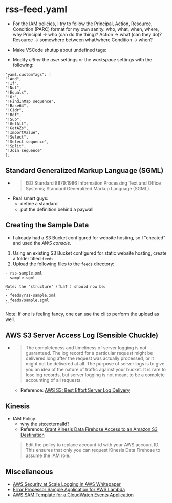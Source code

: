# rss-feed.yaml
- For the IAM policies, I try to follow the Principal, Action, Resource, Condition (PARC) format for my own sanity.
who, what, when, where, why
Principal -> who (can do the thing)?
Action -> what (can they do)?
Resource -> somewhere between what/where
Condition -> when?


- Make VSCode shutup about undefined tags:
- Modify _either_ the *user* settings or the *workspace* settings with the following:
```
"yaml.customTags": [
"!And",
"!If",
"!Not",
"!Equals",
"!Or",
"!FindInMap sequence",
"!Base64",
"!Cidr",
"!Ref",
"!Sub",
"!GetAtt",
"!GetAZs",
"!ImportValue",
"!Select",
"!Select sequence",
"!Split",
"!Join sequence"
],
```

## Standard Generalized Markup Language (SGML)
- >   ISO Standard 8879:1986 Information Processing Text and
   Office Systems; Standard Generalized Markup Language (SGML).
- Real smart guys:
    - define a standard
    - put the definition behind a paywall



## Creating the Sample Data
- I already had a S3 Bucket configured for website hosting, so I "cheated" and used the _AWS console_.
1. Using an existing S3 Bucket configured for static website hosting, create a folder titled `feeds`
2. Upload the following files to the `feeds` directory:
```
- rss-sample.xml
- sample.sgml
```
    Note: the "structure" (fLaT ) should now be:
    ```
    - feeds/rss-sample.xml
    - feeds/sample.sgml
    ```
Note: If one is feeling fancy, one can use the cli to perform the upload as well.


## AWS S3 Server Access Log (Sensible Chuckle)
- >  The completeness and timeliness of server logging is not guaranteed. The log record for a particular request might be delivered long after the request was actually processed, or it might not be delivered at all. The purpose of server logs is to give you an idea of the nature of traffic against your bucket. It is rare to lose log records, but server logging is not meant to be a complete accounting of all requests.
    - Reference: [AWS S3: Best Effort Server Log Delivery](https://docs.aws.amazon.com/AmazonS3/latest/dev/ServerLogs.html?shortFooter=true#LogDeliveryBestEffort)



## Kinesis
- IAM Policy
    - why the sts:externalId? 
    - Reference: [Grant Kinesis Data Firehose Access to an Amazon S3 Destination](https://docs.aws.amazon.com/firehose/latest/dev/controlling-access.html?shortFooter=true#using-iam-s3)
    >  Edit the policy to replace account-id with your AWS account ID. This ensures that only you can request Kinesis Data Firehose to assume the IAM role.



## Miscellaneous 
- [AWS Security at Scale Logging in AWS Whitepaper](https://d1.awsstatic.com/whitepapers/compliance/AWS_Security_at_Scale_Logging_in_AWS_Whitepaper.pdf)
- [Error Processor Sample Application for AWS Lambda](https://docs.aws.amazon.com/lambda/latest/dg/sample-errorprocessor.html?shortFooter=true#sample-errorprocessor-template)
- [AWS SAM Template for a CloudWatch Events Application](https://docs.aws.amazon.com/lambda/latest/dg/with-scheduledevents-example-use-app-spec.html)